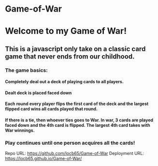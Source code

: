 Game-of-War
==========
# Welcome to my Game of War!

## This is a javascript only take on a classic card game that never ends from our childhood. 

### The game basics: 
#### Completely deal out a deck of playing cards to all players. 
#### Dealt deck is placed faced down 
#### Each round every player flips the first card of the deck and the largest flipped card wins all cards played that round. 
#### If there is a tie, then whoever ties goes to War. In war, 3 cards are played faced down and the 4th card is flipped. The largest 4th card takes with War winnings. 

### Play continues until one person acquires all the cards!

Repo URL: https://github.com/locb65/Game-of-War
Deployment URL: https://locb65.github.io/Game-of-War/